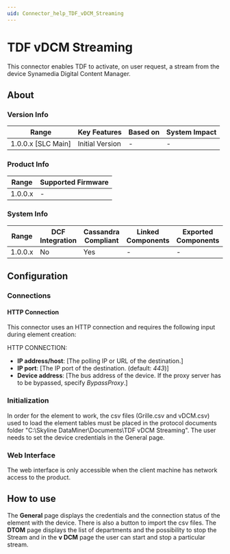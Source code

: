 ```yaml
---
uid: Connector_help_TDF_vDCM_Streaming
---
```


# TDF vDCM Streaming

This connector enables TDF to activate, on user request, a stream from the device Synamedia Digital Content Manager.
## About

### Version Info
| Range                | Key Features     | Based on     | System Impact     |
|----------------------|------------------|--------------|-------------------|
| 1.0.0.x \[SLC Main\] | Initial Version  | \-           | \-                |

### Product Info

| Range     | Supported Firmware     |
|-----------|------------------------|
| 1.0.0.x   | \-                     |

### System Info

| Range     | DCF Integration     | Cassandra Compliant     | Linked Components     | Exported Components     |
|-----------|---------------------|-------------------------|-----------------------|-------------------------|
| 1.0.0.x   | No                  | Yes                     | \-                    | \-                      |

## Configuration

### Connections

#### HTTP Connection

This connector uses an HTTP connection and requires the following input during element creation:

HTTP CONNECTION:

  - **IP address/host**: [The polling IP or URL of the destination.]
  - **IP port**: [The IP port of the destination. (default: *443*)]
  - **Device address**: [The bus address of the device. If the proxy server has to be bypassed, specify *BypassProxy*.]


### Initialization

In order for the element to work, the csv files (Grille.csv  and vDCM.csv) used to load the element tables must be placed in the protocol documents folder "C:\Skyline DataMiner\Documents\TDF vDCM Streaming".
The user needs to set the device credentials in the General page.

### Web Interface

The web interface is only accessible when the client machine has network access to the product.

## How to use

The **General** page displays the credentials and the connection status of the element with the device. There is also a button to import the csv files.
The **DTOM** page displays the list of departments and the possibility to stop the Stream  and in the **v DCM** page the user can start and stop a particular stream.